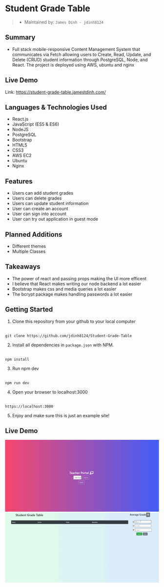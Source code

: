 # Student Grade Table

> - Maintained by: `James Dinh - jdinh8124`


## Summary
- Full stack mobile-responsive Content Management System that communicates via Fetch allowing users to Create, Read, Update, and Delete (CRUD) student information through PostgreSQL, Node, and React. The project is deployed using AWS, ubuntu and nginx

## Live Demo 
Link: https://student-grade-table.jamestdinh.com/

## Languages & Technologies Used
- React.js
- JavaScript (ES5 & ES6)
- NodeJS
- PostgreSQL
- Bootstrap
- HTML5
- CSS3
- AWS EC2
- Ubuntu
- Nginx

## Features
- Users can add student grades
- Users can delete grades
- Users can update student information
- User can create an account
- User can sign into account
- User can try out application in guest mode

## Planned Additions
- Different themes
- Multiple Classes

## Takeaways
- The power of react and passing props making the UI more efficent
- I believe that React makes writing our node backend a lot easier
- Bootstrap makes css and media queries a lot easier 
- The bcrypt package makes handling passwords a lot easier 

## Getting Started

1. Clone this repository from your github to your local computer
```

git clone https://github.com/jdinh8124/Student-Grade-Table

```
2. Install all dependencies in `package.json` with NPM.
```

npm install

```
3. Run npm dev
``` 

npm run dev

```
4. Open your browser to localhost:3000
```  

https://localhost:3000 

```
5. Enjoy and make sure this is just an example site!

## Live Demo
![Student Grade Table Login](sgtColor2.gif)
![Student Grade Table](sgtColor.gif)
